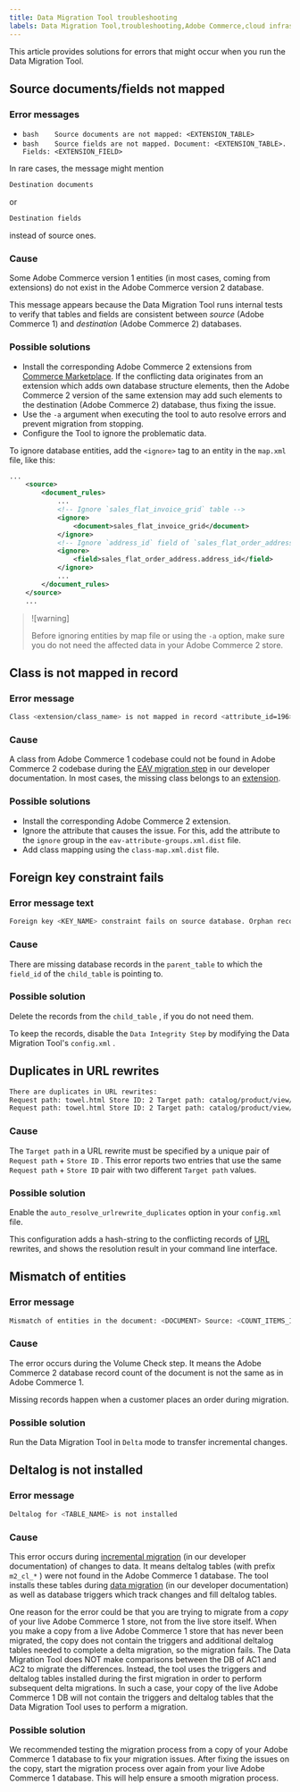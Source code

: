 ```yaml
---
title: Data Migration Tool troubleshooting
labels: Data Migration Tool,troubleshooting,Adobe Commerce,cloud infrastructure,Magento Commerce Cloud
---
```


This article provides solutions for errors that might occur when you run the Data Migration Tool.

<h2 id="source-documents-fields-not-mapped">Source documents/fields not mapped</h2>

### Error messages

* ```bash    Source documents are not mapped: <EXTENSION_TABLE>    ```    
* ```bash    Source fields are not mapped. Document: <EXTENSION_TABLE>. Fields: <EXTENSION_FIELD>    ```    

In rare cases, the message might mention

```bash
Destination documents
```

or

```bash
Destination fields
```

instead of source ones.

<h3 id="explanation">Cause</h3>

Some Adobe Commerce version 1 entities (in most cases, coming from extensions) do not exist in the Adobe Commerce version 2 database.

This message appears because the Data Migration Tool runs internal tests to verify that tables and fields are consistent between *source* (Adobe Commerce 1) and *destination* (Adobe Commerce 2) databases.

<h3 id="possible-solutions">Possible solutions</h3>

* Install the corresponding Adobe Commerce 2 extensions from [Commerce Marketplace](https://marketplace.magento.com/).     If the conflicting data originates from an extension which adds own database structure elements, then the Adobe Commerce 2 version of the same extension may add such elements to the destination (Adobe Commerce 2) database, thus fixing the issue.    
* Use the `-a` argument when executing the tool to auto resolve errors and prevent migration from stopping.    
* Configure the Tool to ignore the problematic data.    

To ignore database entities, add the `<ignore>` tag to an entity in the `map.xml` file, like this:

```xml
...
    <source>
        <document_rules>
            ...
            <!-- Ignore `sales_flat_invoice_grid` table -->
            <ignore>
                <document>sales_flat_invoice_grid</document>
            </ignore>
            <!-- Ignore `address_id` field of `sales_flat_order_address` table -->
            <ignore>
                <field>sales_flat_order_address.address_id</field>
            </ignore>
            ...
        </document_rules>
    </source>
    ...
```

>![warning]
>
>Before ignoring entities by map file or using the `-a` option, make sure you do not need the affected data in your Adobe Commerce 2 store.

<h2 id="class-does-not-exist-but-mentioned">Class is not mapped in record</h2>

### Error message

```bash
Class <extension/class_name> is not mapped in record <attribute_id=196>
```

<h3 id="explanation">Cause</h3>

A class from Adobe Commerce 1 codebase could not be found in Adobe Commerce 2 codebase during the [EAV migration step](https://devdocs.magento.com/guides/v2.3/migration/migration-tool-internal-spec.html#eav) in our developer documentation. In most cases, the missing class belongs to an [extension](https://glossary.magento.com/extension).

<h3 id="possible-solutions">Possible solutions</h3>

* Install the corresponding Adobe Commerce 2 extension.    
* Ignore the attribute that causes the issue.    For this, add the attribute to the `ignore` group in the `eav-attribute-groups.xml.dist` file.    
* Add class mapping using the `class-map.xml.dist` file.    

<h2 id="foreign-key-constraint-fails">Foreign key constraint fails</h2>

<h3 id="error-message-text">Error message text</h3>

```bash
Foreign key <KEY_NAME> constraint fails on source database. Orphan records id: <id_1>, <id_2> from <child_table>.<field_id> has no referenced records in <parent_table>
```

<h3 id="explanation">Cause</h3>

There are missing database records in the `parent_table` to which the `field_id` of the `child_table` is pointing to.

<h3 id="possible-solution">Possible solution</h3>

Delete the records from the `child_table` , if you do not need them.

To keep the records, disable the `Data Integrity Step` by modifying the Data Migration Tool's `config.xml` .

<h2 id="duplicates-in-url-rewrites">Duplicates in URL rewrites</h2>

```xml
There are duplicates in URL rewrites:
Request path: towel.html Store ID: 2 Target path: catalog/product/view/id/10
Request path: towel.html Store ID: 2 Target path: catalog/product/view/id/12
```

<h3 id="explanation">Cause</h3>

The `Target path` in a URL rewrite must be specified by a unique pair of `Request path` + `Store ID` . This error reports two entries that use the same `Request path` + `Store ID` pair with two different `Target path` values.

<h3 id="possible-solution">Possible solution</h3>

Enable the `auto_resolve_urlrewrite_duplicates` option in your `config.xml` file.

This configuration adds a hash-string to the conflicting records of [URL](https://glossary.magento.com/url) rewrites, and shows the resolution result in your command line interface.

<h2 id="mismatch-of-entities">Mismatch of entities</h2>

### Error message

```bash
Mismatch of entities in the document: <DOCUMENT> Source: <COUNT_ITEMS_IN_SOURCE_TABLE> Destination: <COUNT_ITEMS_IN_DESTINATION_TABLE>
```

<h3 id="explanation">Cause</h3>

The error occurs during the Volume Check step. It means the Adobe Commerce 2 database record count of the document is not the same as in Adobe Commerce 1.

Missing records happen when a customer places an order during migration.

<h3 id="possible-solution">Possible solution</h3>

Run the Data Migration Tool in `Delta` mode to transfer incremental changes.

<h2 id="deltalog-is-not-installed">Deltalog is not installed</h2>

### Error message

```bash
Deltalog for <TABLE_NAME> is not installed
```

<h3 id="explanation">Cause</h3>

This error occurs during [incremental migration](https://devdocs.magento.com/guides/v2.3/migration/migration-migrate-delta.html) (in our developer documentation) of changes to data. It means deltalog tables (with prefix `m2_cl_*` ) were not found in the Adobe Commerce 1 database. The tool installs these tables during [data migration](https://devdocs.magento.com/guides/v2.3/migration/migration-migrate-data.html) (in our developer documentation) as well as database triggers which track changes and fill deltalog tables.

One reason for the error could be that you are trying to migrate from a *copy* of your live Adobe Commerce 1 store, not from the live store itself. When you make a copy from a live Adobe Commerce 1 store that has never been migrated, the copy does not contain the triggers and additional deltalog tables needed to complete a delta migration, so the migration fails. The Data Migration Tool does NOT make comparisons between the DB of AC1 and AC2 to migrate the differences. Instead, the tool uses the triggers and deltalog tables installed during the first migration in order to perform subsequent delta migrations. In such a case, your copy of the live Adobe Commerce 1 DB will not contain the triggers and deltalog tables that the Data Migration Tool uses to perform a migration.

<h3 id="possible-solution">Possible solution</h3>

We recommended testing the migration process from a copy of your Adobe Commerce 1 database to fix your migration issues. After fixing the issues on the copy, start the migration process over again from your live Adobe Commerce 1 database. This will help ensure a smooth migration process.
